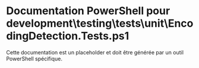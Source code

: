 # Documentation PowerShell pour development\testing\tests\unit\EncodingDetection.Tests.ps1

Cette documentation est un placeholder et doit être générée par un outil PowerShell spécifique.
